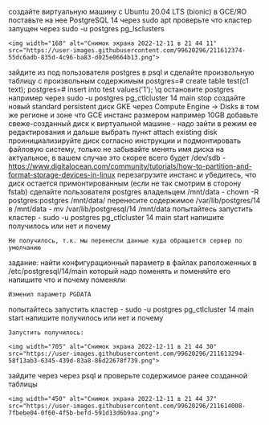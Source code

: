 создайте виртуальную машину c Ubuntu 20.04 LTS (bionic) в GCE/ЯО
поставьте на нее PostgreSQL 14 через sudo apt
проверьте что кластер запущен через sudo -u postgres pg_lsclusters

    <img width="168" alt="Снимок экрана 2022-12-11 в 21 44 11" src="https://user-images.githubusercontent.com/99620296/211612374-55dc6adb-835d-4c96-ba83-d025e0664b13.png">

зайдите из под пользователя postgres в psql и сделайте произвольную таблицу с произвольным содержимым
postgres=# create table test(c1 text);
postgres=# insert into test values('1');
\q
остановите postgres например через sudo -u postgres pg_ctlcluster 14 main stop
создайте новый standard persistent диск GKE через Compute Engine -> Disks в том же регионе и зоне что GCE инстанс размером например 10GB
добавьте свеже-созданный диск к виртуальной машине - надо зайти в режим ее редактирования и дальше выбрать пункт attach existing disk
проинициализируйте диск согласно инструкции и подмонтировать файловую систему, только не забывайте менять имя диска на актуальное, в вашем случае это скорее всего будет /dev/sdb - https://www.digitalocean.com/community/tutorials/how-to-partition-and-format-storage-devices-in-linux
перезагрузите инстанс и убедитесь, что диск остается примонтированным (если не так смотрим в сторону fstab)
сделайте пользователя postgres владельцем /mnt/data - chown -R postgres:postgres /mnt/data/
перенесите содержимое /var/lib/postgres/14 в /mnt/data - mv /var/lib/postgresql/14 /mnt/data
попытайтесь запустить кластер - sudo -u postgres pg_ctlcluster 14 main start
напишите получилось или нет и почему

    Не получилось, т.к. мы перенесли данные куда обращается сервер по умолчанию

задание: найти конфигурационный параметр в файлах раположенных в /etc/postgresql/14/main который надо поменять и поменяйте его
напишите что и почему поменяли

    Изменил параметр PGDATA

попытайтесь запустить кластер - sudo -u postgres pg_ctlcluster 14 main start
напишите получилось или нет и почему

    Запустить получилось:

    <img width="705" alt="Снимок экрана 2022-12-11 в 21 44 30" src="https://user-images.githubusercontent.com/99620296/211613294-58f13ab3-6345-439d-83a8-86d22678f739.png">

зайдите через через psql и проверьте содержимое ранее созданной таблицы

    <img width="450" alt="Снимок экрана 2022-12-11 в 21 44 37" src="https://user-images.githubusercontent.com/99620296/211614008-7fbebe04-0f60-4f5b-befd-591d13d6b9aa.png">

